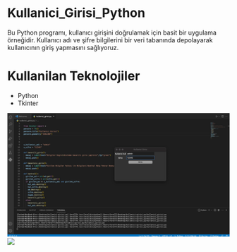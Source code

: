 # Kullanici_Girisi_Python

Bu Python programı, kullanıcı girişini doğrulamak için basit bir uygulama örneğidir. Kullanıcı adı ve şifre bilgilerini bir veri tabanında depolayarak kullanıcının giriş yapmasını sağlıyoruz.

# Kullanilan Teknolojiler

- Python
- Tkinter

![](/img/screnPhoto.jpg)
![](/img/screen.gif)

